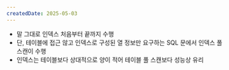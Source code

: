 ```yaml
---
createdDate: 2025-05-03
---
```

- 말 그대로 인덱스 처음부터 끝까지 수행
- 단, 테이블에 접근 않고 인덱스로 구성된 열 정보만 요구하는 SQL 문에서 인덱스 풀 스캔이 수행
- 인덱스는 테이블보다 상대적으로 양이 적어 테이블 풀 스캔보다 성능상 유리